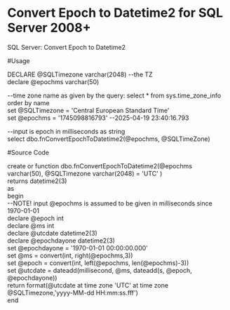 # Convert Epoch to Datetime2 for SQL Server 2008+
SQL Server: Convert Epoch to Datetime2

#Usage

DECLARE @SQLTimezone varchar(2048) --the TZ  
declare @epochms varchar(50)  

--time zone name as given by the query: select * from sys.time_zone_info order by name  
set @SQLTimezone = 'Central European Standard Time'  
set @epochms = '1745098816793' --2025-04-19 23:40:16.793  

--input is epoch in milliseconds as string  
select dbo.fnConvertEpochToDatetime2(@epochms, @SQLTimeZone)  

#Source Code  

create or function dbo.fnConvertEpochToDatetime2(@epochms varchar(50), @SQLTimezone varchar(2048) = 'UTC' )  
returns datetime2(3)  
as  
begin  
--NOTE! input @epochms is assumed to be given in milliseconds since 1970-01-01  
declare @epoch int  
declare @ms int  
declare @utcdate datetime2(3)  
declare @epochdayone datetime2(3)  
set @epochdayone = '1970-01-01 00:00:00.000'  
set @ms = convert(int, right(@epochms,3))  
set @epoch = convert(int, left(@epochms, len(@epochms)-3))  
set @utcdate = dateadd(millisecond, @ms, dateadd(s, @epoch, @epochdayone))  
return format(@utcdate at time zone 'UTC' at time zone @SQLTimezone,'yyyy-MM-dd HH:mm:ss.fff')  
end  
